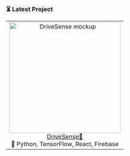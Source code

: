 ### ⏳ Latest Project

<table>
  <tr>
    <td align="center">
      <img src="https://github.com/Nick-Hageman/Nick-Hageman/assets/91749467/7ff76152-cea9-4733-be0e-79bca92f1f8c" width="300" alt="DriveSense mockup">
      <br>
      <a href="https://github.com/ShaunRichter/ECE-5550-Internet-of-Things">DriveSense🚗</a>
      <br>
      🔨 Python, TensorFlow, React, Firebase
    </td>
  </tr>
</table>
